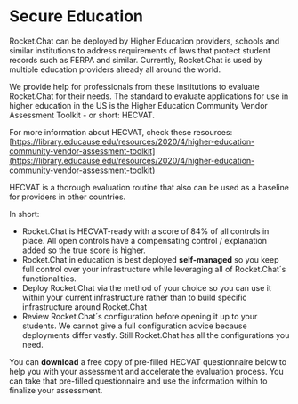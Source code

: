# Secure Education

Rocket.Chat can be deployed by Higher Education providers, schools and similar institutions to address requirements of laws that protect student records such as FERPA and similar. Currently, Rocket.Chat is used by multiple education providers already all around the world.

We provide help for professionals from these institutions to evaluate Rocket.Chat for their needs. The standard to evaluate applications for use in higher education in the US is the Higher Education Community Vendor Assessment Toolkit - or short: HECVAT. 

For more information about HECVAT, check these resources: [https://library.educause.edu/resources/2020/4/higher-education-community-vendor-assessment-toolkit](https://library.educause.edu/resources/2020/4/higher-education-community-vendor-assessment-toolkit)

HECVAT is a thorough evaluation routine that also can be used as a baseline for providers in other countries.

In short:

* Rocket.Chat is HECVAT-ready with a score of 84% of all controls in place. All open controls have a compensating control / explanation added so the true score is higher.
* Rocket.Chat in education is best deployed **self-managed** so you keep full control over your infrastructure while leveraging all of Rocket.Chat´s functionalities.
* Deploy Rocket.Chat via the method of your choice so you can use it within your current infrastructure rather than to build specific infrastructure around Rocket.Chat
* Review Rocket.Chat´s configuration before opening it up to your students. We cannot give a full configuration advice because deployments differ vastly. Still Rocket.Chat has all the configurations you need.

You can **download** a free copy of pre-filled HECVAT questionnaire below to help you with your assessment and accelerate the evaluation process. You can take that pre-filled questionnaire and use the information within to finalize your assessment.

